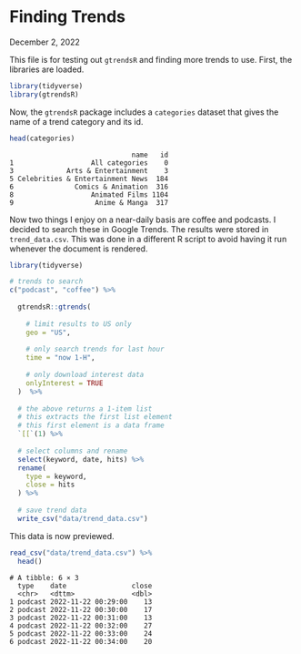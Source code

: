 Finding Trends
================
December 2, 2022

This file is for testing out `gtrendsR` and finding more trends to use.
First, the libraries are loaded.

``` r
library(tidyverse)
library(gtrendsR)
```

Now, the `gtrendsR` package includes a `categories` dataset that gives
the name of a trend category and its id.

``` r
head(categories)
```

                                  name   id
    1                   All categories    0
    3             Arts & Entertainment    3
    5 Celebrities & Entertainment News  184
    6               Comics & Animation  316
    8                   Animated Films 1104
    9                    Anime & Manga  317

Now two things I enjoy on a near-daily basis are coffee and podcasts. I
decided to search these in Google Trends. The results were stored in
`trend_data.csv`. This was done in a different R script to avoid having
it run whenever the document is rendered.

``` r
library(tidyverse)

# trends to search
c("podcast", "coffee") %>%
  
  gtrendsR::gtrends(
    
    # limit results to US only
    geo = "US",
    
    # only search trends for last hour
    time = "now 1-H",
    
    # only download interest data
    onlyInterest = TRUE
  )  %>%
  
  # the above returns a 1-item list
  # this extracts the first list element
  # this first element is a data frame
  `[[`(1) %>%
  
  # select columns and rename
  select(keyword, date, hits) %>%
  rename(
    type = keyword,
    close = hits
  ) %>%
  
  # save trend data
  write_csv("data/trend_data.csv")
```

This data is now previewed.

``` r
read_csv("data/trend_data.csv") %>%
  head()
```

    # A tibble: 6 × 3
      type    date                close
      <chr>   <dttm>              <dbl>
    1 podcast 2022-11-22 00:29:00    13
    2 podcast 2022-11-22 00:30:00    17
    3 podcast 2022-11-22 00:31:00    13
    4 podcast 2022-11-22 00:32:00    27
    5 podcast 2022-11-22 00:33:00    24
    6 podcast 2022-11-22 00:34:00    20
